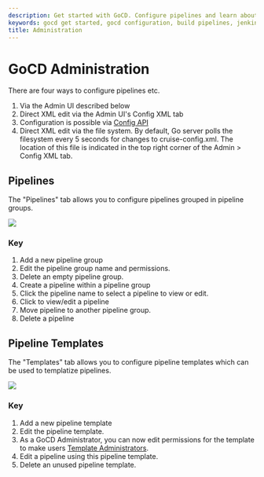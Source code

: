 ```yaml
---
description: Get started with GoCD. Configure pipelines and learn about pipeline templates.
keywords: gocd get started, gocd configuration, build pipelines, jenkins, configure pipelines, config as code, pipeline templates
title: Administration
---
```



# GoCD Administration

There are four ways to configure pipelines etc.

1.  Via the Admin UI described below
2.  Direct XML edit via the Admin UI's Config XML tab
3.  Configuration is possible via [Config API](https://api.gocd.org/current/#pipeline-config)
4.  Direct XML edit via the file system. By default, Go server polls the filesystem every 5 seconds for changes to cruise-config.xml. The location of this file is indicated in the top right corner of the Admin \> Config XML tab.

## Pipelines

The "Pipelines" tab allows you to configure pipelines grouped in pipeline groups.

![](../../images/pipeline_groups.png)

### Key

1.  Add a new pipeline group
2.  Edit the pipeline group name and permissions.
3.  Delete an empty pipeline group.
4.  Create a pipeline within a pipeline group
5.  Click the pipeline name to select a pipeline to view or edit.
6.  Click to view/edit a pipeline
7.  Move pipeline to another pipeline group.
8.  Delete a pipeline

## Pipeline Templates

The "Templates" tab allows you to configure pipeline templates which can be used to templatize pipelines.

![](../../images/pipeline_templates.png)

### Key

1.  Add a new pipeline template
2.  Edit the pipeline template.
3.  As a GoCD Administrator, you can now edit permissions for the template to make users [Template Administrators](../configuration/dev_authorization.html#template-admin).
4.  Edit a pipeline using this pipeline template.
5.  Delete an unused pipeline template.

